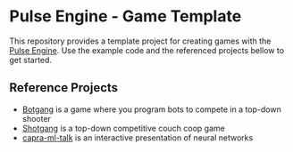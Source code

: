 # Pulse Engine - Game Template

This repository provides a template project for creating games with the [Pulse Engine](https://github.com/NiklasJohansen/PulseEngine).
Use the example code and the referenced projects bellow to get started.

## Reference Projects
- [Botgang](https://github.com/NiklasJohansen/shotgang/tree/master/botgang) is a game where you program bots to compete in a top-down shooter
- [Shotgang](https://github.com/NiklasJohansen/botgang/tree/master/shotgang) is a top-down competitive couch coop game
- [capra-ml-talk](https://github.com/NiklasJohansen/capra-ml-talk) is an interactive presentation of neural networks
